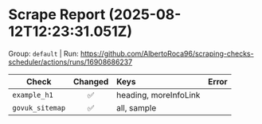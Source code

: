 # Scrape Report (2025-08-12T12:23:31.051Z)

Group: `default`  |  Run: https://github.com/AlbertoRoca96/scraping-checks-scheduler/actions/runs/16908686237

| Check | Changed | Keys | Error |
|---|:---:|:--|:--|
| `example_h1` | ✅ | heading, moreInfoLink |  |
| `govuk_sitemap` | ✅ | all, sample |  |
